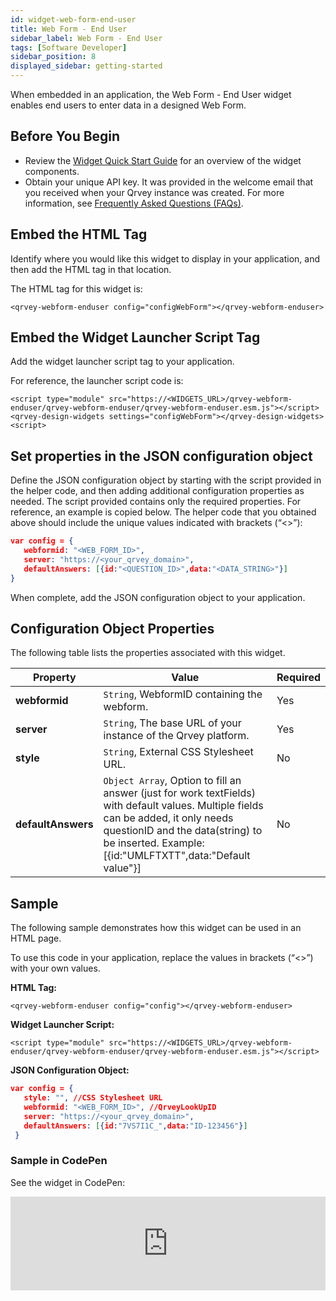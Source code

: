 ```yaml
---
id: widget-web-form-end-user
title: Web Form - End User
sidebar_label: Web Form - End User
tags: [Software Developer]
sidebar_position: 8
displayed_sidebar: getting-started
---
```


When embedded in an application, the Web Form - End User widget enables end users to enter data in a designed Web Form. 

## Before You Begin
* Review the [Widget Quick Start Guide](../widget-quick-start-guide.md) for an overview of the widget components. 
* Obtain your unique API key. It was provided in the welcome email that you received when your Qrvey instance was created. For more information, see [Frequently Asked Questions (FAQs)](../../../getting-started/faqs.md).

## Embed the HTML Tag
Identify where you would like this widget to display in your application, and then add the HTML tag in that location. 

The HTML tag for this widget is:

`<qrvey-webform-enduser config="configWebForm"></qrvey-webform-enduser>`

## Embed the Widget Launcher Script Tag
Add the widget launcher script tag to your application. 

For reference, the launcher script code is:

```
<script type="module" src="https://<WIDGETS_URL>/qrvey-webform-enduser/qrvey-webform-enduser/qrvey-webform-enduser.esm.js"></script>
<qrvey-design-widgets settings="configWebForm"></qrvey-design-widgets><script>
```

## Set properties in the JSON configuration object
Define the JSON configuration object by starting with the script provided in the helper code, and then adding additional configuration properties as needed. The script provided contains only the required properties. For reference, an example is copied below. The helper code that you obtained above should include the unique values indicated with brackets (“&lt;&gt;”):

```json
var config = {
   webformid: "<WEB_FORM_ID>", 
   server: "https://<your_qrvey_domain>", 
   defaultAnswers: [{id:"<QUESTION_ID>",data:"<DATA_STRING>"}]
}
```

When complete, add the JSON configuration object to your application. 

## Configuration Object Properties
The following table lists the properties associated with this widget. 

| **Property** | **Value** | **Required** |
| --- | --- | --- |
| **webformid** | `String`, WebformID containing the webform. | Yes |
| **server** | `String`, The base URL of your instance of the Qrvey platform. | Yes |
| **style** | `String`, External CSS Stylesheet URL. | No  |
| **defaultAnswers** | `Object Array`, Option to fill an answer (just for work textFields) with default values.  Multiple fields can be added, it only needs questionID and the data(string) to be inserted. Example: [{id:"UMLFTXTT",data:"Default value"}] | No | 

## Sample
The following sample demonstrates how this widget can be used in an HTML page. 

To use this code in your application, replace the values in brackets (“&lt;&gt;”) with your own values. 

**HTML Tag:**

`<qrvey-webform-enduser config="config"></qrvey-webform-enduser>`

**Widget Launcher Script:**

```
<script type="module" src="https://<WIDGETS_URL>/qrvey-webform-enduser/qrvey-webform-enduser/qrvey-webform-enduser.esm.js"></script>
```

**JSON Configuration Object:**

```json
var config = {
   style: "", //CSS Stylesheet URL
   webformid: "<WEB_FORM_ID>", //QrveyLookUpID
   server: "https://<your_qrvey_domain>", 
   defaultAnswers: [{id:"7VS7I1C_",data:"ID-123456"}] 
 }
```

### Sample in CodePen
See the widget in CodePen:

<iframe
  allowFullScreen
  className="cp_embed_iframe "
  frameBorder={0}
  height={838}
  width="100%"
  name="cp_embed_1"
  scrolling="no"
  src="https://codepen.io/qrveysamples/embed/dd309a42f2c856e6eb73c8f047153ca3?height=838&theme-id=light&default-tab=result&user=qrveysamples&slug-hash=dd309a42f2c856e6eb73c8f047153ca3&pen-title=Sample-%20Qrvey%20Data%20Connections&name=cp_embed_1"
  style={{ width: "100%", overflow: "hidden", display: "block" }}
  title="Sample- Qrvey Data Connections"
  loading="lazy"
  id="cp_embed_dd309a42f2c856e6eb73c8f047153ca3"
/>

     
